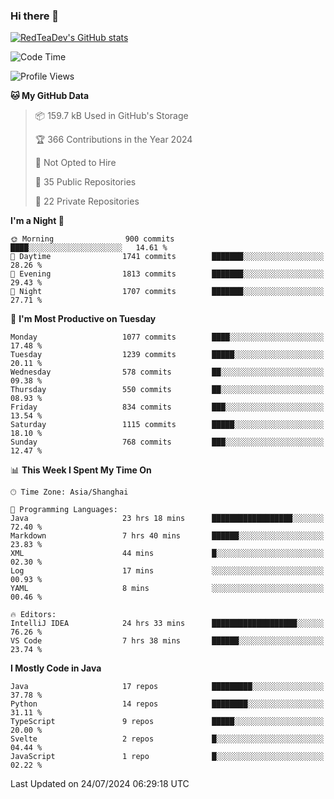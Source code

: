 ### Hi there 👋

<!--
**RedTeaDev/RedTeaDev** is a ✨ _special_ ✨ repository because its `README.md` (this file) appears on your GitHub profile.

Here are some ideas to get you started:

- 🔭 I’m currently working on ...
- 🌱 I’m currently learning ...
- 👯 I’m looking to collaborate on ...
- 🤔 I’m looking for help with ...
- 💬 Ask me about ...
- 📫 How to reach me: ...
- 😄 Pronouns: ...
- ⚡ Fun fact: ...
-->

<!--
[![wakatime](https://wakatime.com/badge/user/6b101ed0-04c0-4490-9283-eb61f2efff96.svg)](https://wakatime.com/@6b101ed0-04c0-4490-9283-eb61f2efff96)
!-->

[![RedTeaDev's GitHub stats](https://github-readme-stats.vercel.app/api?username=RedTeaDev)](https://github.com/anuraghazra/github-readme-stats)
<!--
[![willianrod's wakatime stats](https://github-readme-stats.vercel.app/api/wakatime?username=RedTeaDev)](https://github.com/anuraghazra/github-readme-stats)
!-->
<!--START_SECTION:waka-->
![Code Time](http://img.shields.io/badge/Code%20Time-2%2C422%20hrs%2042%20mins-blue)

![Profile Views](http://img.shields.io/badge/Profile%20Views-0-blue)

**🐱 My GitHub Data** 

> 📦 159.7 kB Used in GitHub's Storage 
 > 
> 🏆 366 Contributions in the Year 2024
 > 
> 🚫 Not Opted to Hire
 > 
> 📜 35 Public Repositories 
 > 
> 🔑 22 Private Repositories 
 > 
**I'm a Night 🦉** 

```text
🌞 Morning                900 commits         ████░░░░░░░░░░░░░░░░░░░░░   14.61 % 
🌆 Daytime                1741 commits        ███████░░░░░░░░░░░░░░░░░░   28.26 % 
🌃 Evening                1813 commits        ███████░░░░░░░░░░░░░░░░░░   29.43 % 
🌙 Night                  1707 commits        ███████░░░░░░░░░░░░░░░░░░   27.71 % 
```
📅 **I'm Most Productive on Tuesday** 

```text
Monday                   1077 commits        ████░░░░░░░░░░░░░░░░░░░░░   17.48 % 
Tuesday                  1239 commits        █████░░░░░░░░░░░░░░░░░░░░   20.11 % 
Wednesday                578 commits         ██░░░░░░░░░░░░░░░░░░░░░░░   09.38 % 
Thursday                 550 commits         ██░░░░░░░░░░░░░░░░░░░░░░░   08.93 % 
Friday                   834 commits         ███░░░░░░░░░░░░░░░░░░░░░░   13.54 % 
Saturday                 1115 commits        █████░░░░░░░░░░░░░░░░░░░░   18.10 % 
Sunday                   768 commits         ███░░░░░░░░░░░░░░░░░░░░░░   12.47 % 
```


📊 **This Week I Spent My Time On** 

```text
🕑︎ Time Zone: Asia/Shanghai

💬 Programming Languages: 
Java                     23 hrs 18 mins      ██████████████████░░░░░░░   72.40 % 
Markdown                 7 hrs 40 mins       ██████░░░░░░░░░░░░░░░░░░░   23.83 % 
XML                      44 mins             █░░░░░░░░░░░░░░░░░░░░░░░░   02.30 % 
Log                      17 mins             ░░░░░░░░░░░░░░░░░░░░░░░░░   00.93 % 
YAML                     8 mins              ░░░░░░░░░░░░░░░░░░░░░░░░░   00.46 % 

🔥 Editors: 
IntelliJ IDEA            24 hrs 33 mins      ███████████████████░░░░░░   76.26 % 
VS Code                  7 hrs 38 mins       ██████░░░░░░░░░░░░░░░░░░░   23.74 % 
```

**I Mostly Code in Java** 

```text
Java                     17 repos            █████████░░░░░░░░░░░░░░░░   37.78 % 
Python                   14 repos            ████████░░░░░░░░░░░░░░░░░   31.11 % 
TypeScript               9 repos             █████░░░░░░░░░░░░░░░░░░░░   20.00 % 
Svelte                   2 repos             █░░░░░░░░░░░░░░░░░░░░░░░░   04.44 % 
JavaScript               1 repo              █░░░░░░░░░░░░░░░░░░░░░░░░   02.22 % 
```




 Last Updated on 24/07/2024 06:29:18 UTC
<!--END_SECTION:waka-->



